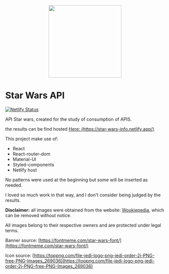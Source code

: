 <div align="center">
  <a href="https://github.com/marlonveiga-santos/starwars-api">
    <img src="./src/assets/star.png" width="230">
  </a>
</div>

# Star Wars API

[![Netlify Status](https://api.netlify.com/api/v1/badges/d7f92dd0-24fd-4541-8589-564ff1346fac/deploy-status)](https://app.netlify.com/sites/angry-goodall-1b4c9d/deploys)


API Star wars, created for the study of consumption of APIS.

the results can be find hosted [Here: (https://star-wars-info.netlify.app/)](https://star-wars-info.netlify.app/)

This project make use of: 

- React
- React-router-dom
- Material-UI
- Styled-components
- Netlify host

No patterns were used at the beginning but some will be inserted as needed.

I loved so much work in that way, and I don't consider being judged by the results.

**Disclaimer:** all images were obtained from the website: [Wookiepedia](https://starwars.fandom.com/wiki/Main_Page), which can be removed without notice.

All images belong to their respective owners and are protected under legal terms.

Banner source: [https://fontmeme.com/star-wars-font/](https://fontmeme.com/star-wars-font/)

Icon source: [https://toppng.com/file-jedi-logo-png-jedi-order-2j-PNG-free-PNG-Images_269036](https://toppng.com/file-jedi-logo-png-jedi-order-2j-PNG-free-PNG-Images_269036)

